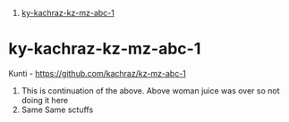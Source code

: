 1. [ky-kachraz-kz-mz-abc-1](#ky-kachraz-kz-mz-abc-1)

# ky-kachraz-kz-mz-abc-1

Kunti - https://github.com/kachraz/kz-mz-abc-1

1. This is continuation of the above. Above woman juice was over so not doing it here
2. Same Same sctuffs
